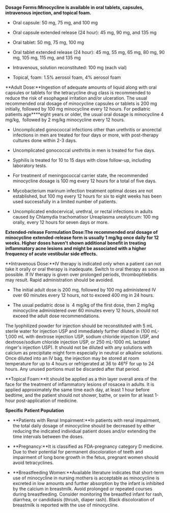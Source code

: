 **Dosage Forms:**Minocycline is available in oral tablets, capsules, intravenous injection, and topical foam**.**

- Oral capsule: 50 mg, 75 mg, and 100 mg

- Oral capsule extended release (24 hour): 45 mg, 90 mg, and 135 mg

- Oral tablet: 50 mg, 75 mg, 100 mg

- Oral tablet extended release (24 hour): 45 mg, 55 mg, 65 mg, 80 mg, 90 mg, 105 mg, 115 mg, and 135 mg

- Intravenous, solution reconstituted: 100 mg (each vial)

- Topical, foam: 1.5% aerosol foam, 4% aerosol foam

**Adult Dose:**Ingestion of adequate amounts of liquid along with oral capsules or tablets for the tetracycline drug class is recommended to reduce the risk of esophageal irritation and/or ulceration. The usual recommended oral dosage of minocycline capsules or tablets is 200 mg initially, followed by 100 mg minocycline every 12 hours. For pediatric patients age****eight years or older, the usual oral dosage is minocycline 4 mg/kg,  followed by 2 mg/kg minocycline every 12 hours.

- Uncomplicated gonococcal infections other than urethritis or anorectal infections in men are treated for four days or more, with post-therapy cultures done within 2-3 days.

- Uncomplicated gonococcal urethritis in men is treated for five days.

- Syphilis is treated for 10 to 15 days with close follow-up, including laboratory tests.

- For treatment of meningococcal carrier state, the recommended minocycline dosage is 100 mg every 12 hours for a total of five days.

- Mycobacterium marinum infection treatment optimal doses are not established, but 100 mg every 12 hours for six to eight weeks has been used successfully in a limited number of patients.

- Uncomplicated endocervical, urethral, or rectal infections in adults caused by Chlamydia trachomatisor Ureaplasma urealyticum: 100 mg orally, every 12 hours for seven days or more.

**Extended-release Formulation Dose:**The recommended oral dosage of minocycline extended-release form is usually 1 mg/kg once daily for 12 weeks. Higher doses haven't shown additional benefit in treating inflammatory acne lesions and might be associated with a higher frequency of acute vestibular side effects.****

**Intravenous Dose:**IV therapy is indicated only when a patient can not take it orally or oral therapy is inadequate. Switch to oral therapy as soon as possible. If IV therapy is given over prolonged periods, thrombophlebitis may result. Rapid administration should be avoided.

- The initial adult dose is 200 mg, followed by 100 mg administered IV over 60 minutes every 12 hours, not to exceed 400 mg in 24 hours.

- The usual pediatric dose is  4 mg/kg of the first dose, then 2 mg/kg minocycline administered over 60 minutes every 12 hours, should not exceed the adult dose recommendations.

The lyophilized powder for injection should be reconstituted with 5 mL sterile water for injection USP and immediately further diluted in (100 mL-1,000 mL with dextrose injection USP, sodium chloride injection USP, and dextrose/sodium chloride injection USP, or 250 mL-1000 mL lactated ringer's injection USP). It should not be diluted with any solutions with calcium as precipitate might form especially in neutral or alkaline solutions. Once diluted into an IV bag, the injection may be stored at room temperature for up to 4 hours or refrigerated at 36 to 46°F for up to 24 hours. Any unused portions must be discarded after that period.

**Topical Foam:**It should be applied as a thin layer overall area of the face for the treatment of inflammatory lesions of rosacea in adults. It is applied approximately the same time each day, at least 1 hour before bedtime, and the patient should not shower, bathe, or swim for at least 1-hour post-application of medicine.

**Specific Patient Population**

- **Patients with Renal Impairment:**In patients with renal impairment, the total daily dosage of minocycline should be decreased by either reducing the indicated individual patient doses and/or extending the time intervals between the doses.

- **Pregnancy:**It is classified as FDA-pregnancy category D medicine. Due to their potential for permanent discoloration of teeth and impairment of long bone growth in the fetus, pregnant women should avoid tetracyclines.

- **Breastfeeding Women:**Available literature indicates that short-term use of minocycline in nursing mothers is acceptable as minocycline is excreted in low amounts and further absorption by the infant is inhibited by the calcium in breastmilk. Avoid prolonged or repeated courses during breastfeeding. Consider monitoring the breastfed infant for rash, diarrhea, or candidiasis (thrush, diaper rash). Black discoloration of breastmilk is reported with the use of minocycline.